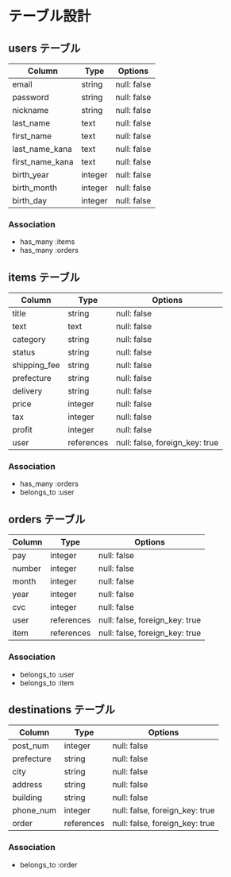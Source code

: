 # テーブル設計

## users テーブル

| Column          | Type   | Options     |
| --------------- | ------ | ----------- |
| email           | string | null: false |
| password        | string | null: false |
| nickname        | string | null: false |
| last_name       | text   | null: false |
| first_name      | text   | null: false |
| last_name_kana  | text   | null: false |
| first_name_kana | text   | null: false |
| birth_year      | integer| null: false |
| birth_month     | integer| null: false |
| birth_day       | integer| null: false |

### Association

- has_many :items
- has_many :orders



## items テーブル

| Column      | Type        | Options                         |
| ----------- | ----------- | ------------------------------- |
| title       | string      | null: false                     |
| text        | text        | null: false                     |
| category    | string      | null: false                     |
| status      | string      | null: false                     |
| shipping_fee| string      | null: false                     |
| prefecture  | string      | null: false                     |
| delivery    | string      | null: false                     |
| price       | integer     | null: false                     |
| tax         | integer     | null: false                     |
| profit      | integer     | null: false                     |
| user        | references  | null: false, foreign_key: true  |


### Association

- has_many :orders
- belongs_to :user


## orders テーブル

| Column    | Type       | Options                        |
| --------- | ---------- | ------------------------------ |
| pay       | integer    | null: false                    |  
| number    | integer    | null: false                    |  
| month     | integer    | null: false                    |  
| year      | integer    | null: false                    |  
| cvc       | integer    | null: false                    |  
| user      | references | null: false, foreign_key: true |
| item      | references | null: false, foreign_key: true |



### Association

- belongs_to :user
- belongs_to :item




## destinations テーブル

| Column    | Type       | Options                        |
| --------- | ---------- | ------------------------------ |
| post_num  | integer    | null: false                    |  
| prefecture| string     | null: false                    |  
| city      | string     | null: false                    |  
| address   | string     | null: false                    |  
| building  | string     | null: false                    |  
| phone_num | integer    | null: false, foreign_key: true |
| order     | references | null: false, foreign_key: true |



### Association

- belongs_to :order

